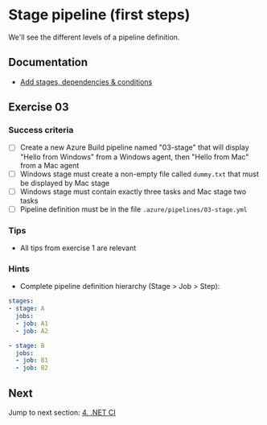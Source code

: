 # Stage pipeline (first steps)

We'll see the different levels of a pipeline definition.

## Documentation

- [Add stages, dependencies & conditions](https://docs.microsoft.com/en-us/azure/devops/pipelines/process/stages?view=azure-devops&tabs=yaml)

## Exercise 03

### Success criteria

- [ ] Create a new Azure Build pipeline named "03-stage" that will display "Hello from Windows" from a Windows agent, then "Hello from Mac" from a Mac agent
- [ ] Windows stage must create a non-empty file called `dummy.txt` that must be displayed by Mac stage
- [ ] Windows stage must contain exactly three tasks and Mac stage two tasks
- [ ] Pipeline definition must be in the file `.azure/pipelines/03-stage.yml`

### Tips

- All tips from exercise 1 are relevant

### Hints

- Complete pipeline definition hierarchy (Stage > Job > Step):

```yaml
stages:
- stage: A
  jobs:
  - job: A1
  - job: A2

- stage: B
  jobs:
  - job: B1
  - job: B2
```

## Next

Jump to next section: [4. .NET CI](./04-ci-dotnet.md)
